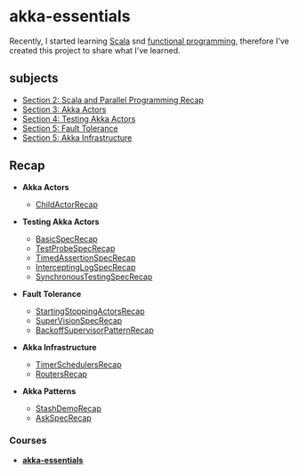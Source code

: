 # akka-essentials

Recently, I started learning [Scala][1] snd [functional programming][3], 
therefore I've created this project to share what I've learned.


## subjects

 - [Section 2: Scala and Parallel Programming Recap][4]
 - [Section 3: Akka Actors][5]
 - [Section 4: Testing Akka Actors][6]
 - [Section 5: Fault Tolerance][7]
 - [Section 5: Akka Infrastructure][8]


## Recap
    
 - **Akka Actors**
   - [ChildActorRecap][100]

 - **Testing Akka Actors**
    - [BasicSpecRecap][110]
    - [TestProbeSpecRecap][111]
    - [TimedAssertionSpecRecap][112]
    - [InterceptingLogSpecRecap][113]
    - [SynchronousTestingSpecRecap][114]

 - **Fault Tolerance**
    - [StartingStoppingActorsRecap][120]
    - [SuperVisionSpecRecap][121]
    - [BackoffSupervisorPatternRecap][122]

 - **Akka Infrastructure**
    - [TimerSchedulersRecap][130]
    - [RoutersRecap][131]

- **Akka Patterns**
   - [StashDemoRecap][140]
   - [AskSpecRecap][141]
   
### Courses

 - [**akka-essentials**][3]


[1]: https://www.scala-lang.org/
[2]: https://en.wikipedia.org/wiki/Functional_programming
[3]: https://www.udemy.com/course/rock-the-jvm-scala-for-beginners/learn/lecture/7660552#overview
[4]: https://github.com/mohammadmasoumi/akka-essentials/tree/main/src/main/scala/part1recap
[5]: https://github.com/mohammadmasoumi/akka-essentials/tree/main/src/main/scala/part2actors
[6]: https://github.com/mohammadmasoumi/akka-essentials/tree/main/src/main/scala/part3testing
[7]: https://github.com/mohammadmasoumi/akka-essentials/tree/main/src/main/scala/part4faulttolerance
[8]: https://github.com/mohammadmasoumi/akka-essentials/tree/main/src/main/scala/part5infra

[100]: https://github.com/mohammadmasoumi/akka-essentials/blob/main/src/main/scala/part2actors/ChildActorRecap.md

[110]: https://github.com/mohammadmasoumi/akka-essentials/blob/main/src/main/scala/part3testing/BasicSpecRecap.md
[111]: https://github.com/mohammadmasoumi/akka-essentials/blob/main/src/main/scala/part3testing/TestProbeSpecRecap.md
[112]: https://github.com/mohammadmasoumi/akka-essentials/blob/main/src/main/scala/part3testing/TimedAssertionSpecRecap.md
[113]: https://github.com/mohammadmasoumi/akka-essentials/blob/main/src/main/scala/part3testing/InterceptingLogSpecRecap.md
[114]: https://github.com/mohammadmasoumi/akka-essentials/blob/main/src/main/scala/part3testing/SynchronousTestingSpecRecap.md

[120]: https://github.com/mohammadmasoumi/akka-essentials/blob/main/src/main/scala/part4faulttolerance/StartingStoppingActorsRecap.md
[121]: https://github.com/mohammadmasoumi/akka-essentials/blob/main/src/main/scala/part4faulttolerance/SuperVisionSpecRecap.md
[122]: https://github.com/mohammadmasoumi/akka-essentials/blob/main/src/main/scala/part4faulttolerance/BackoffSupervisorPatternRecap.md

[130]: https://github.com/mohammadmasoumi/akka-essentials/blob/main/src/main/scala/part5infra/TimerSchedulersRecap.md
[131]: https://github.com/mohammadmasoumi/akka-essentials/blob/main/src/main/scala/part5infra/RoutersRecap.md

[140]: https://github.com/mohammadmasoumi/akka-essentials/blob/main/src/main/scala/part6patterns/StashDemoRecap.md
[141]: https://github.com/mohammadmasoumi/akka-essentials/blob/main/src/main/scala/part6patterns/AskSpecRecap.md